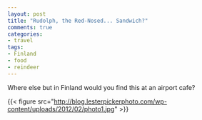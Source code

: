 ```yaml
---
layout: post
title: "Rudolph, the Red-Nosed... Sandwich?"
comments: true
categories:
- travel
tags:
- Finland
- food
- reindeer
---
```

Where else but in Finland would you find this at an airport cafe?

{{< figure src="http://blog.lesterpickerphoto.com/wp-content/uploads/2012/02/photo1.jpg" >}}
